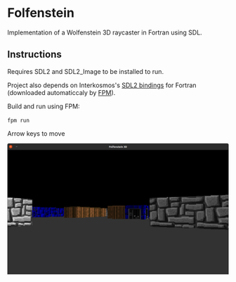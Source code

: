 # Folfenstein

Implementation of a Wolfenstein 3D raycaster in Fortran using SDL.

## Instructions

Requires SDL2 and SDL2_Image to be installed to run.

Project also depends on Interkosmos's [SDL2 bindings](https://github.com/interkosmos/fortran-sdl2/) for Fortran (downloaded automaticcaly by [FPM](https://fpm.fortran-lang.org/)).

Build and run using FPM:
    
`fpm run`

Arrow keys to move

![Screenshot](screenshot.png)

